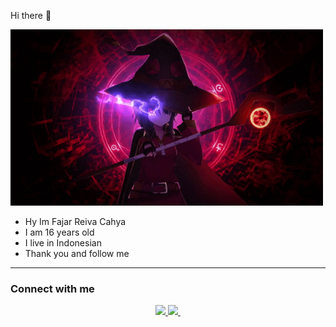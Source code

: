 Hi there 👋

<img src="https://github.com/fajar-reiva-cahya/fajar-reiva-cahya/blob/main/test.gif" width="500px" alt=""><br></h1>
<p align="center">

<p align="center">

- Hy Im Fajar Reiva Cahya
- I am 16 years old
- I live in Indonesian
- Thank you and follow me


------

### Connect with me 
<p align="center">
  <a href="https://instagram.com/anonymous"><img src="https://img.shields.io/badge/Instagram-E4405F?style=for-the-badge&logo=instagram&logoColor=white"/> 
  <a href="https://wa.me/6287854914566"><img src="https://img.shields.io/badge/WhatsApp-25D366?style=for-the-badge&logo=whatsapp&logoColor=white" />
<a
href="https://www.facebook.com/bacod.squad.969">
<img scr="https://img.shields.io/badge/Facebook-Connect-brightgreen?style=for-the-badge&labelColor=black&logo=facebook" />
<br>


<!--
**fajar-reiva-cahya/fajar-reiva-cahya** is a ✨ _special_ ✨ repository because its `README.md` (this file) appears on your GitHub profile.

Here are some ideas to get you started:

- 🔭 I’m currently working on ...
- 🌱 I’m currently learning ...
- 👯 I’m looking to collaborate on ...
- 🤔 I’m looking for help with ...
- 💬 Ask me about ...
- 📫 How to reach me: ...
- 😄 Pronouns: ...
- ⚡ Fun fact: ...
-->
